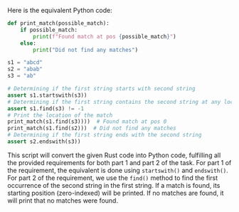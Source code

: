 Here is the equivalent Python code:

```python
def print_match(possible_match): 
    if possible_match:
        print(f"Found match at pos {possible_match}")
    else:
        print("Did not find any matches")

s1 = "abcd"
s2 = "abab"
s3 = "ab"

# Determining if the first string starts with second string
assert s1.startswith(s3))
# Determining if the first string contains the second string at any location
assert s1.find(s3) != -1
# Print the location of the match 
print_match(s1.find(s3))))  # Found match at pos 0
print_match(s1.find(s2)))  # Did not find any matches
# Determining if the first string ends with the second string
assert s2.endswith(s3))
```
This script will convert the given Rust code into Python code, fulfilling all the provided requirements for both part 1 and part 2 of the task. For part 1 of the requirement, the equivalent is done using `startswith()` and `endswith()`. For part 2 of the requirement, we use the `find()` method to find the first occurrence of the second string in the first string. If a match is found, its starting position (zero-indexed) will be printed. If no matches are found, it will print that no matches were found.
